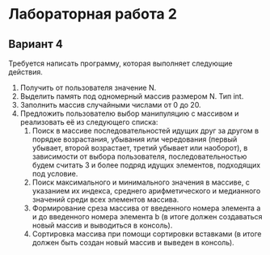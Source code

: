 # Лабораторная работа 2
## Вариант 4
Требуется написать программу, которая выполняет следующие действия.
1. Получить от пользователя значение N.
2. Выделить память под одномерный массив размером N. Тип int.
3. Заполнить массив случайными числами от 0 до 20.
4. Предложить пользователю выбор манипуляцию с массивом и реализовать её из следующего списка:
	1. Поиск в массиве последовательностей идущих друг за другом в порядке возрастания, убывания или чередования (первый убывает, второй возрастает, третий убывает или наоборот), в зависимости от выбора пользователя, последовательностью будем считать 3 и более подряд идущих элементов, подходящих под условие.
	2. Поиск максимального и минимального значения в массиве, с указанием их индекса, среднего арифметического и медианного значений среди всех элементов массива.
	3. Формирование среза массива от введенного номера элемента a и до введенного номера элемента b (в итоге должен создаваться новый массив и выводиться в консоль).
	4. Сортировка массива при помощи сортировки вставками (в итоге должен быть создан новый массив и выведен в консоль).

